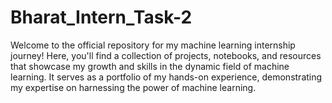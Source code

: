 # Bharat_Intern_Task-2
Welcome to the official repository for my machine learning internship journey! Here, you'll find a collection of projects, notebooks, and resources that showcase my growth and skills in the dynamic field of machine learning. It serves as a portfolio of my hands-on experience, demonstrating my expertise on harnessing the power of machine learning.
